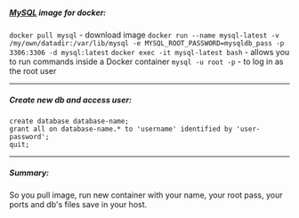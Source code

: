 ##### [MySQL](https://hub.docker.com/_/mysql/) image for docker:

```docker pull mysql``` - download image
```docker run --name mysql-latest -v /my/own/datadir:/var/lib/mysql -e MYSQL_ROOT_PASSWORD=mysqldb_pass -p 3306:3306 -d mysql:latest```
```docker exec -it mysql-latest bash``` - allows you to run commands inside a Docker container
```mysql -u root -p``` - to log in as the root user

___

##### Create new db and access user:

```mysql
create database database-name;
grant all on database-name.* to 'username' identified by 'user-password';
quit;
```

___

##### Summary:

So you pull image, run new container with your name, your root pass, your ports and db's files save in your host.